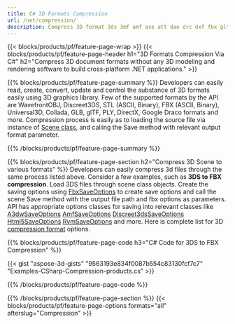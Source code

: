 ```yaml
---
title: C# 3D Formats Compression
url: /net/compression/
description: Compress 3D format 3ds 3mf amf ase att dae drc dxf fbx gltf jt obj ply rvm stl u3d usdz usd vrml x via .NET library using a few lines of C# code.
---
```


{{< blocks/products/pf/feature-page-wrap >}}
{{< blocks/products/pf/feature-page-header h1="3D Formats Compression Via C#" h2="Compress 3D document formats without any 3D modeling and rendering software to build cross-platform .NET applications." >}}

{{% blocks/products/pf/feature-page-summary %}}
Developers can easily read, create, convert, update and control the substance of 3D formats easily using 3D graphics library. Few of the supported formats by the API are WavefrontOBJ, Discreet3DS, STL (ASCII, Binary), FBX (ASCII, Binary),  Universal3D, Collada, GLB, glTF,  PLY, DirectX, Google Draco formats and more. Compression process is easily as to loading the source file via instance of [Scene class](https://apireference.aspose.com/3d/net/aspose.threed/scene), and calling the Save method with relevant output format parameter.

{{% /blocks/products/pf/feature-page-summary  %}}

{{% blocks/products/pf/feature-page-section  h2="Compress 3D Scene to various formats" %}}
Developers can easily compress 3d files through the same process listed above. Consider a few examples, such as **3DS to FBX compression**. Load 3DS files through scene class objects. Create the saving options using [FbxSaveOptions](https://apireference.aspose.com/3d/net/aspose.threed.formats/fbxSaveOptions) to create save options and call the scene Save method with the output file path and fbx options as parameters. API has appropriate options classes for saving into relevant classes like [A3dwSaveOptions](https://apireference.aspose.com/3d/net/aspose.threed.formats/a3dwsaveoptions)  [AmfSaveOptions](https://apireference.aspose.com/3d/net/aspose.threed.formats/amfsaveoptions)  [Discreet3dsSaveOptions](https://apireference.aspose.com/3d/net/aspose.threed.formats/discreet3dssaveoptions)  [Html5SaveOptions](https://apireference.aspose.com/3d/net/aspose.threed.formats/html5saveoptions)  [RvmSaveOptions](https://apireference.aspose.com/3d/net/aspose.threed.formats/rvmsaveoptions) and more. Here is complete list for 3D [compression format](https://apireference.aspose.com/3d/net/aspose.threed.formats) options.

{{% blocks/products/pf/feature-page-code h3="C# Code for 3DS to FBX Compression" %}}

{{< gist "aspose-3d-gists" "9563193e834f0087b554c83130fcf7c7" "Examples-CSharp-Compression-products.cs" >}}

{{% /blocks/products/pf/feature-page-code  %}}

{{% /blocks/products/pf/feature-page-section %}}
{{< blocks/products/pf/feature-page-options formats="all" afterslug="Compression" >}}